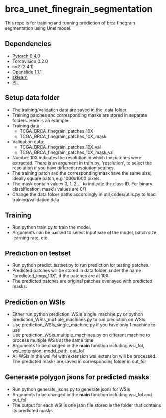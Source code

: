 # brca_unet_finegrain_segmentation

This repo is for training and running prediction of brca finegrain segmentation using Unet model.


## Dependencies

 - [Pytorch 0.4.0](http://pytorch.org/)
 - Torchvision 0.2.0
 - cv2 (3.4.1)
 - [Openslide 1.1.1](https://openslide.org/api/python/)
 - [sklearn](https://scikit-learn.org/stable/)
 - [PIL](https://pillow.readthedocs.io/en/3.1.x/reference/Image.html)

## Setup data folder

- The training/validation data are saved in the .data folder
- Training patches and corresponding masks are stored in separate folders. Here is an example:
- Training data:
    + TCGA_BRCA_finegrain_patches_10X
    + TCGA_BRCA_finegrain_patches_10X_mask
- Validation data:
    + TCGA_BRCA_finegrain_patches_10X_val
    + TCGA_BRCA_finegrain_patches_10X_mask_val
- Number 10X indicates the resolution in which the patches were extracted. There is an argument in train.py, 'resolution', to select the resolution if you have different resolution settings.
- The training patch and the corresponding mask have the same size, ideally square patch, e.g 1000x1000 pixels.
- The mask contain values 0, 1, 2,... to indicate the class ID. For binary classification, mask's values are 0/1
- Change the data folder paths accordingly in util_codes/utils.py to load training/validation data

## Training

- Run python train.py to train the model.
- Arguments can be passed to select input size of the model, batch size, learning rate, etc.

## Prediction on testset

- Run python predict_testset.py to run prediction for testing patches.
- Predicted patches will be stored in data folder, under the name "predicted_imgs_10X", if the patches are at 10X
- The predicted patches are original patches overlayed with predicted masks.

## Prediction on WSIs

- Either run python prediction_WSIs_single_machine.py or python prediction_WSIs_multiple_machines.py to run prediction on WSIs
- Use prediction_WSIs_single_machine.py if you have only 1 machine to use
- Use prediction_WSIs_multiple_machines.py on different machine to process multiple WSIs at the same time
- Arguments to be changed in the __main__ function including wsi_fol, wsi_extension, model_path, out_fol
- All WSIs in the wsi_fol with extension wsi_extension will be processed. The predicted masks are saved in corresponding folder in out_fol

## Generaate polygon jsons for predicted masks

- Run python generate_jsons.py to generate jsons for WSIs
- Arguments to be changed in the __main__ function including wsi_fol and out_fol
- The output for each WSI is one json file stored in the folder that contains its predicted masks
